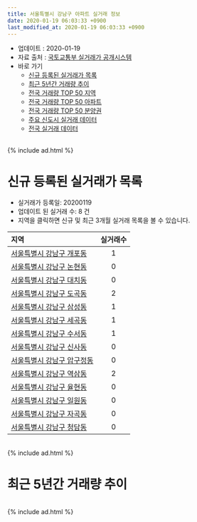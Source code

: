 ```yaml
---
title: 서울특별시 강남구 아파트 실거래 정보
date: 2020-01-19 06:03:33 +0900
last_modified_at: 2020-01-19 06:03:33 +0900
---
```


* 업데이트 : 2020-01-19
* 자료 출처 : [국토교통부 실거래가 공개시스템](http://rt.molit.go.kr)
* 바로 가기
    * [신규 등록된 실거래가 목록](#신규-등록된-실거래가-목록)
    * [최근 5년간 거래량 추이](#최근-5년간-거래량-추이)
    * [전국 거래량 TOP 50 지역](https://apt-info.github.io/apt-trade-info/최근-3개월-전국에서-가장-거래가-많이-발생한-지역)
    * [전국 거래량 TOP 50 아파트](https://apt-info.github.io/apt-trade-info/최근-3개월-전국에서-가장-거래가-많이-발생한-아파트)
    * [전국 거래량 TOP 50 분양권](https://apt-info.github.io/apt-trade-info/최근-3개월-전국에서-가장-거래가-많이-발생한-분양권)
    * [주요 신도시 실거래 데이터](https://apt-info.github.io/apt-trade-info/주요-신도시)
    * [전국 실거래 데이터](https://apt-info.github.io/apt-trade-info/전국)

<br>
{% include ad.html %}
<br>

# 신규 등록된 실거래가 목록
* 실거래가 등록일: 20200119
* 업데이트 된 실거래 수: 8 건
* 지역을 클릭하면 신규 및 최근 3개월 실거래 목록을 볼 수 있습니다.


|지역|실거래수|
|:---|:---:|
|[서울특별시 강남구 개포동](https://apt-info.github.io/apt-trade-info/서울특별시-강남구-개포동)|1|
|[서울특별시 강남구 논현동](https://apt-info.github.io/apt-trade-info/서울특별시-강남구-논현동)|0|
|[서울특별시 강남구 대치동](https://apt-info.github.io/apt-trade-info/서울특별시-강남구-대치동)|0|
|[서울특별시 강남구 도곡동](https://apt-info.github.io/apt-trade-info/서울특별시-강남구-도곡동)|2|
|[서울특별시 강남구 삼성동](https://apt-info.github.io/apt-trade-info/서울특별시-강남구-삼성동)|1|
|[서울특별시 강남구 세곡동](https://apt-info.github.io/apt-trade-info/서울특별시-강남구-세곡동)|1|
|[서울특별시 강남구 수서동](https://apt-info.github.io/apt-trade-info/서울특별시-강남구-수서동)|1|
|[서울특별시 강남구 신사동](https://apt-info.github.io/apt-trade-info/서울특별시-강남구-신사동)|0|
|[서울특별시 강남구 압구정동](https://apt-info.github.io/apt-trade-info/서울특별시-강남구-압구정동)|0|
|[서울특별시 강남구 역삼동](https://apt-info.github.io/apt-trade-info/서울특별시-강남구-역삼동)|2|
|[서울특별시 강남구 율현동](https://apt-info.github.io/apt-trade-info/서울특별시-강남구-율현동)|0|
|[서울특별시 강남구 일원동](https://apt-info.github.io/apt-trade-info/서울특별시-강남구-일원동)|0|
|[서울특별시 강남구 자곡동](https://apt-info.github.io/apt-trade-info/서울특별시-강남구-자곡동)|0|
|[서울특별시 강남구 청담동](https://apt-info.github.io/apt-trade-info/서울특별시-강남구-청담동)|0|


<br>
{% include ad.html %}
<br>

# 최근 5년간 거래량 추이


<div style="width:100%;">
    <canvas id="deal_progress" height="200"></canvas>
</div>

<script>
new Chart(document.getElementById("deal_progress"), {
    type: 'line',
    data: {
        labels: ['201501','201502','201503','201504','201505','201506','201507','201508','201509','201510','201511','201512','201601','201602','201603','201604','201605','201606','201607','201608','201609','201610','201611','201612','201701','201702','201703','201704','201705','201706','201707','201708','201709','201710','201711','201712','201801','201802','201803','201804','201805','201806','201807','201808','201809','201810','201811','201812','201901','201902','201903','201904','201905','201906','201907','201908','201909','201910','201911','201912','202001'],
        datasets: [{
            label: '매매',
            pointRadius: 1,
            data: [598, 623, 894, 780, 680, 611, 643, 420, 520, 683, 527, 278, 274, 265, 596, 852, 772, 797, 593, 643, 695, 677, 242, 245, 209, 356, 546, 615, 1180, 718, 1008, 233, 472, 446, 744, 690, 793, 357, 324, 133, 136, 142, 302, 738, 309, 139, 72, 85, 79, 52, 156, 236, 398, 598, 689, 367, 509, 712, 522, 221, 14],
            borderColor: "rgba(255, 201, 14, 1)",
            backgroundColor: "rgba(255, 201, 14, 0.5)",
            fill: false,
            lineTension: 0
        },{
            label: '전월세',
            pointRadius: 1,
            data: [1783, 1551, 1554, 1337, 1180, 1168, 1298, 1158, 963, 1437, 1253, 1509, 1505, 1292, 1292, 1115, 1291, 1079, 1180, 1164, 1084, 1425, 1382, 1717, 1279, 1492, 1211, 1098, 1121, 1043, 1189, 1222, 1260, 1082, 1353, 1536, 1415, 1242, 1395, 990, 1118, 1064, 1053, 1049, 1012, 1242, 1264, 1329, 1300, 1083, 1136, 988, 1042, 971, 976, 1301, 904, 1186, 1009, 938, 285],
            borderColor: "rgba(0, 141, 185, 1)",
            backgroundColor: "rgba(0, 141, 185, 0.5)",
            fill: false,
            lineTension: 0
        }
        ]
    },
    options: {
        responsive: true,
        title: {
            display: false
        },
        tooltips: {
            mode: 'index',
            intersect: false
        },
        hover: {
            mode: 'nearest',
            intersect: true
        },
        scales: {
            xAxes: [{
                display: true,
                scaleLabel: {
                    display: true,
                    labelString: '년/월'
                }
            }],
            yAxes: [{
                display: true,
                ticks: {
                    suggestedMin: 0,
                },
                scaleLabel: {
                    display: true,
                    labelString: '실거래 수'
                }
            }]
        }
    }
});

</script>


<br>
{% include ad.html %}
<br>


